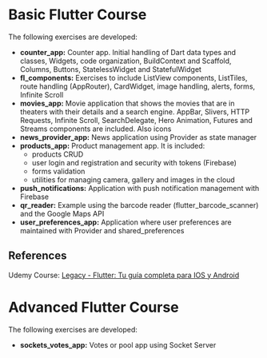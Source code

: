 # Basic Flutter Course
The following exercises are developed:
- **counter_app:** Counter app. Initial handling of Dart data types and classes, Widgets, code organization, BuildContext and Scaffold, Columns, Buttons, StatelessWidget and StatefulWidget
- **fl_components:** Exercises to include ListView components, ListTiles, route handling (AppRouter), CardWidget, image handling, alerts, forms, Infinite Scroll
- **movies_app:** Movie application that shows the movies that are in theaters with their details and a search engine. AppBar, Slivers, HTTP Requests, Infinite Scroll, SearchDelegate, Hero Animation, Futures and Streams components are included. Also icons
- **news_provider_app:** News application using Provider as state manager
- **products_app:** Product management app. It is included:
  - products CRUD
  - user login and registration and security with tokens (Firebase)
  - forms validation
  - utilities for managing camera, gallery and images in the cloud
- **push_notifications:** Application with push notification management with Firebase
- **qr_reader:** Example using the barcode reader (flutter_barcode_scanner) and the Google Maps API
- **user_preferences_app:** Application where user preferences are maintained with Provider and shared_preferences 


## References
Udemy Course: [Legacy - Flutter: Tu guía completa para IOS y Android](https://www.udemy.com/course/flutter-ios-android-fernando-herrera/)


# Advanced Flutter Course
The following exercises are developed:
- **sockets_votes_app:** Votes or pool app using Socket Server
